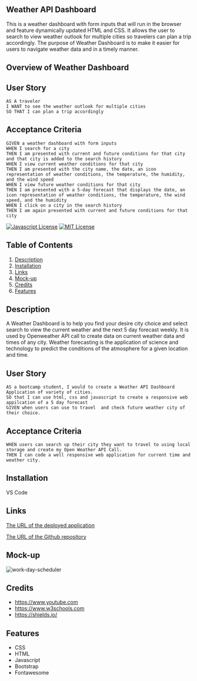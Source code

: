 ## Weather API Dashboard 
This is a weather dashboard with form inputs that will run in the browser and feature dynamically updated HTML and CSS. It allows the user to search to view weather outlook for multiple cities so travelers can plan a trip accordingly.
The purpose of Weather Dashboard is to make it easier for users to navigate weather data and in a timely manner.
## Overview of Weather Dashboard
## User Story

```
AS A traveler
I WANT to see the weather outlook for multiple cities
SO THAT I can plan a trip accordingly
```



## Acceptance Criteria
```
GIVEN a weather dashboard with form inputs
WHEN I search for a city
THEN I am presented with current and future conditions for that city and that city is added to the search history
WHEN I view current weather conditions for that city
THEN I am presented with the city name, the date, an icon representation of weather conditions, the temperature, the humidity, and the wind speed
WHEN I view future weather conditions for that city
THEN I am presented with a 5-day forecast that displays the date, an icon representation of weather conditions, the temperature, the wind speed, and the humidity
WHEN I click on a city in the search history
THEN I am again presented with current and future conditions for that city
```






<!--Project Shield -->
[![Javascript License][license-shield]][license-url]     [![MIT License][MIT-license]][license-url]

[MIT-license]:https://img.shields.io/badge/license-MIT-blue

[license-shield]:https://img.shields.io/badge/logo-javascript-blue?logo=javascript


[license-url]:https://github.com/kathylopez97/work-day-scheduler


## Table of Contents 

1. [Description](#description)
2. [Installation](#installation)
3. [Links](#links)
4. [Mock-up](#mock-up)
4. [Credits](#credits)
5. [Features](#features)


## Description
A Weather Dashboard is to help you find your desire city choice and select search to view the current weather and the next 5 day forecast weekly.
It is used by Openweather API call to create data on current weather data and times of any city.
Weather forecasting is the application of science and technology to predict the conditions of the atmosphere for a given location and time. 

## User Story
``````
AS a bootcamp student, I would to create a Weather API Dashboard Application of variety of cities.
SO that I can use html, css and javascript to create a responsive web appilcation of a 5 day forecast 
GIVEN when users can use to travel  and check future weather city of their choice.
``````
## Acceptance Criteria
``````
WHEN users can search up their city they want to travel to using local storage and create my Open Weather API Call. 
THEN I can code a well responsive web application for current time and weather city.
``````


## Installation
VS Code


## Links

[The URL of the deployed application](https://kathylopez97.github.io/weather-dashboard/)


[The URL of the Github repository](https://github.com/kathylopez97/weather-dashboard)

## Mock-up

![work-day-scheduler](<Work Day Scheduler.gif>)
## Credits
-  https://www.youtube.com
-  https://www.w3schools.com
-  https://shields.io/

## Features
- CSS
- HTML
- Javascript
- Bootstrap
- Fontawesome